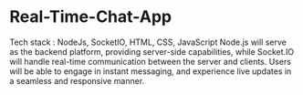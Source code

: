 # Real-Time-Chat-App
Tech stack : NodeJs, SocketIO, HTML, CSS, JavaScript Node.js will serve as the backend platform, providing server-side capabilities, while Socket.IO will handle real-time communication between the server and clients.  Users will be able to engage in instant messaging, and experience live updates in a seamless and responsive manner.
